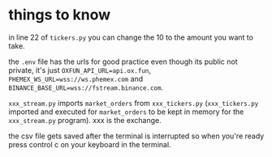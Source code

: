 # things to know
in line 22 of ```tickers.py``` you can change the 10 to the amount you want to take.


the ```.env``` file has the urls for good practice even though its public not private, it's just ```OXFUN_API_URL=api.ox.fun```, ```PHEMEX_WS_URL=wss://ws.phemex.com``` and ```BINANCE_BASE_URL=wss://fstream.binance.com```.


```xxx_stream.py``` imports ```market_orders``` from ```xxx_tickers.py``` (```xxx_tickers.py``` imported and executed for ```market_orders``` to be kept in memory for the ```xxx_stream.py``` program). xxx is the exchange.


the csv file gets saved after the terminal is interrupted so when you're ready press control c on your keyboard in the terminal.
